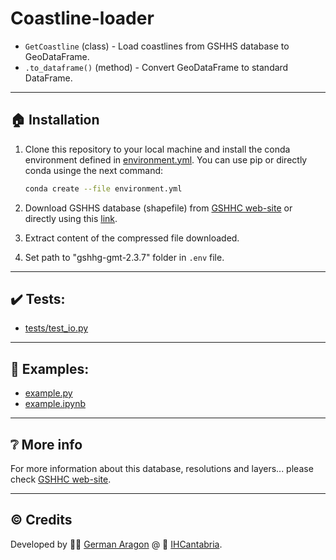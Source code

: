 # Coastline-loader
- `GetCoastline` (class) - Load coastlines from GSHHS database to GeoDataFrame.
- `.to_dataframe()` (method) - Convert GeoDataFrame to standard DataFrame. 

---

## :house: Installation
1. Clone this repository to your local machine and install the conda environment defined in [environment.yml](environment.yml). You can use pip or directly conda usinge the next command:
    ```bash
    conda create --file environment.yml
    ```

2. Download GSHHS database (shapefile) from [GSHHC web-site](https://www.soest.hawaii.edu/pwessel/gshhg/) or directly using this [link](http://www.soest.hawaii.edu/pwessel/gshhg/gshhg-shp-2.3.7.zip).

3. Extract content of the compressed file downloaded.

4. Set path to "gshhg-gmt-2.3.7" folder in `.env` file.

---

## :heavy_check_mark: Tests: 
- [tests/test_io.py](tests/test_io.py)

---

## :rocket: Examples:
- [example.py](example.py)
- [example.ipynb](example.ipynb)

---
## :grey_question: More info
For more information about this database, resolutions and layers... please check
[GSHHC web-site](https://www.soest.hawaii.edu/pwessel/gshhg/).

---
## :copyright: Credits
Developed by :man_technologist: [German Aragon](https://ihcantabria.com/en/directorio-personal/investigador/german-aragon/) @ :office: [IHCantabria](https://github.com/IHCantabria).
